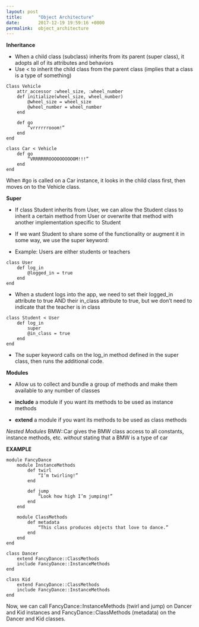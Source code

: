```yaml
---
layout: post
title:      "Object Architecture"
date:       2017-12-19 19:59:16 +0000
permalink:  object_architecture
---
```



**Inheritance**
* When a child class (subclass) inherits from its parent (super class), it adopts all of its attributes and behaviors
* Use < to inherit the child class from the parent class (implies that a class is a type of something)
```
Class Vehicle
	attr_accessor :wheel_size, :wheel_number
	def initialize(wheel_size, wheel_number)
		@wheel_size = wheel_size
		@wheel_number = wheel_number
	end

	def go
		“vrrrrrrooom!”
	end
end

class Car < Vehicle
	def go
		“VRRRRRROOOOOOOOOOM!!!”
	end
end
```
When #go is called on a Car instance, it looks in the child class first, then moves on to the Vehicle class. 

**Super**
* If class Student inherits from User, we can allow the Student class to inherit a certain method from User or overwrite that method with another implementation specific to Student
* If we want Student to share some of the functionality or augment it in some way, we use the super keyword:

* Example: Users are either students or teachers
```
class User
	def log_in
		@logged_in = true
	end
end
```
* When a student logs into the app, we need to set their logged_in attribute to true AND their in_class attribute to true, but we don’t need to indicate that the teacher is in class
```
class Student < User
	def log_in
		super	
		@in_class = true
	end
end
```
* The super keyword calls on the log_in method defined in the super class, then runs the additional code. 

**Modules**
* Allow us to collect and bundle a group of methods and make them available to any number of classes

* **include** a module if you want its methods to be used as instance methods
* **extend** a module if you want its methods to be used as class methods

*Nested Modules*
BMW::Car gives the BMW class access to all constants, instance methods, etc. *without* stating that a BMW is a type of car

**EXAMPLE**

```
module FancyDance
	module InstanceMethods
		def twirl
			“I’m twirling!”
		end

		def jump
			“Look how high I’m jumping!”
		end
	end

	module ClassMethods
		def metadata
			“This class produces objects that love to dance.”
		end
	end
end

class Dancer
	extend FancyDance::ClassMethods
	include FancyDance::InstanceMethods
end

class Kid
	extend FancyDance::ClassMethods
	include FancyDance::InstanceMethods
end
```
Now, we can call FancyDance::InstanceMethods (twirl and jump) on Dancer and Kid instances and FancyDance::ClassMethods (metadata) on the Dancer and Kid classes.
